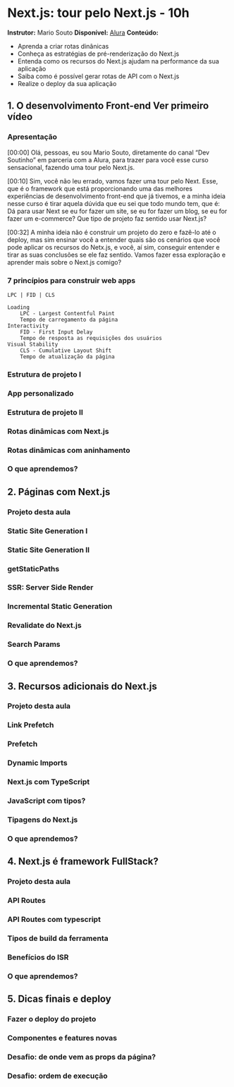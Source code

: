 # Next.js: tour pelo Next.js - 10h
**Instrutor:** Mario Souto
**Disponível:** [Alura]('https://cursos.alura.com.br/course/next-js-tour-next-js')
**Conteúdo:**
- Aprenda a criar rotas dinânicas
- Conheça as estratégias de pré-renderização do Next.js
- Entenda como os recursos do Next.js ajudam na performance da sua aplicação
- Saiba como é possível gerar rotas de API com o Next.js
- Realize o deploy da sua aplicação

## 1. O desenvolvimento Front-end Ver primeiro vídeo
### Apresentação

[00:00] Olá, pessoas, eu sou Mario Souto, diretamente do canal “Dev Soutinho” em parceria com a Alura, para trazer para você esse curso sensacional, fazendo uma tour pelo Next.js.

[00:10] Sim, você não leu errado, vamos fazer uma tour pelo Next. Esse, que é o framework que está proporcionando uma das melhores experiências de desenvolvimento front-end que já tivemos, e a minha ideia nesse curso é tirar aquela dúvida que eu sei que todo mundo tem, que é: Dá para usar Next se eu for fazer um site, se eu for fazer um blog, se eu for fazer um e-commerce? Que tipo de projeto faz sentido usar Next.js?

[00:32] A minha ideia não é construir um projeto do zero e fazê-lo até o deploy, mas sim ensinar você a entender quais são os cenários que você pode aplicar os recursos do Netx.js, e você, aí sim, conseguir entender e tirar as suas conclusões se ele faz sentido. Vamos fazer essa exploração e aprender mais sobre o Next.js comigo?

### 7 princípios para construir web apps

    LPC | FID | CLS

    Loading
        LPC - Largest Contentful Paint
        Tempo de carregamento da página
    Interactivity
        FID - First Input Delay
        Tempo de resposta as requisições dos usuários
    Visual Stability
        CLS - Cumulative Layout Shift
        Tempo de atualização da página

### Estrutura de projeto I
### App personalizado
### Estrutura de projeto II
### Rotas dinâmicas com Next.js
### Rotas dinâmicas com aninhamento
### O que aprendemos?
## 2. Páginas com Next.js
### Projeto desta aula
### Static Site Generation I
### Static Site Generation II
### getStaticPaths
### SSR: Server Side Render
### Incremental Static Generation
### Revalidate do Next.js
### Search Params
### O que aprendemos?
## 3. Recursos adicionais do Next.js
### Projeto desta aula
### Link Prefetch
### Prefetch
### Dynamic Imports
### Next.js com TypeScript
### JavaScript com tipos?
### Tipagens do Next.js
### O que aprendemos?
## 4. Next.js é framework FullStack?
### Projeto desta aula
### API Routes
### API Routes com typescript
### Tipos de build da ferramenta
### Benefícios do ISR
### O que aprendemos?
## 5. Dicas finais e deploy
### Fazer o deploy do projeto
### Componentes e features novas
### Desafio: de onde vem as props da página?
### Desafio: ordem de execução